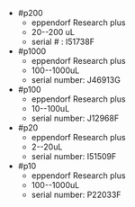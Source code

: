 - #p200
	- eppendorf Research plus
	- 20--200 uL
	- serial # : I51738F
- #p1000
	- eppendorf Research plus
	- 100--1000uL
	- serial number: J46913G
- #p100
	- eppendorf Research plus
	- 10--100uL
	- serial number: J12968F
- #p20
	- eppendorf Research plus
	- 2--20uL
	- serial number: I51509F
- #p10
	- eppendorf Research plus
	- 100--1000uL
	- serial number: P22033F